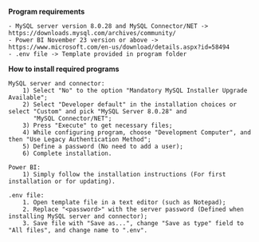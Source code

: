 **Program requirements**  

    - MySQL server version 8.0.28 and MySQL Connector/NET -> https://downloads.mysql.com/archives/community/  
    - Power BI November 23 version or above -> https://www.microsoft.com/en-us/download/details.aspx?id=58494
    - .env file -> Template provided in program folder


**How to install required programs**

    MySQL server and connector:  
        1) Select "No" to the option "Mandatory MySQL Installer Upgrade Available";  
        2) Select "Developer default" in the installation choices or select "Custom" and pick "MySQL Server 8.0.28" and
           "MySQL Connector/NET";  
        3) Press "Execute" to get necessary files;  
        4) While configuring program, choose "Development Computer", and then "Use Legacy Authentication Method";  
        5) Define a password (No need to add a user);  
        6) Complete installation.  
    
    Power BI:  
        1) Simply follow the installation instructions (For first installation or for updating).  
      
    .env file:  
        1. Open template file in a text editor (such as Notepad);  
        2. Replace "<password>" with the server password (Defined when installing MySQL server and connector);  
        3. Save file with "Save as...", change "Save as type" field to "All files", and change name to ".env".  
    
